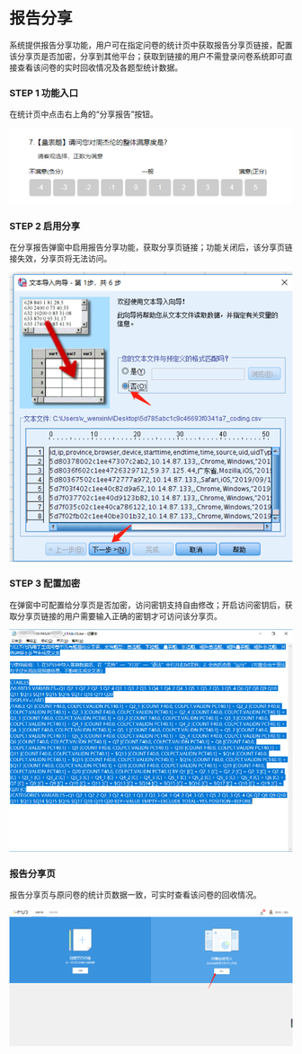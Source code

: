 # 报告分享

系统提供报告分享功能，用户可在指定问卷的统计页中获取报告分享页链接，配置该分享页是否加密，分享到其他平台；获取到链接的用户不需登录问卷系统即可直接查看该问卷的实时回收情况及各题型统计数据。

### STEP 1 功能入口

在统计页中点击右上角的“分享报告”按钮。

![](../../.gitbook/assets/image%20%28244%29.png)

### STEP 2 启用分享

在分享报告弹窗中启用报告分享功能，获取分享页链接；功能关闭后，该分享页链接失效，分享页将无法访问。

![](../../.gitbook/assets/image%20%28351%29.png)

### STEP 3 配置加密

在弹窗中可配置给分享页是否加密，访问密钥支持自由修改；开启访问密钥后，获取分享页链接的用户需要输入正确的密钥才可访问该分享页。

![](../../.gitbook/assets/image%20%28366%29.png)

### 报告分享页

报告分享页与原问卷的统计页数据一致，可实时查看该问卷的回收情况。

![](../../.gitbook/assets/image%20%28117%29.png)

